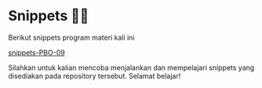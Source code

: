 # Snippets 🧑‍💻

<div>
<div class="text-center mt-16">
Berikut snippets program materi kali ini

<span class="text-2xl">[snippets-PBO-09](https://github.com/praktikum-tiunpad-angkatan-2022/snippets-pbo-09.git)</span>
</div>

Silahkan untuk kalian mencoba menjalankan dan mempelajari snippets yang disediakan pada repository tersebut. Selamat belajar!
</div>
